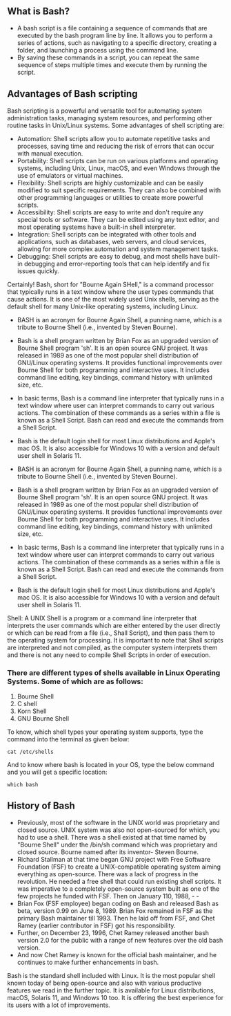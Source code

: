 ## What is Bash?
- A bash script is a file containing a sequence of commands that are executed by the bash program line by line. It allows
you to perform a series of actions, such as navigating to a specific directory, creating a folder, and launching a process
using the command line.
- By saving these commands in a script, you can repeat the same sequence of steps multiple times and execute them by running
the script.

## Advantages of Bash scripting
Bash scripting is a powerful and versatile tool for automating system administration tasks, managing system resources, and
performing other routine tasks in Unix/Linux systems. Some advantages of shell scripting are:

- Automation: Shell scripts allow you to automate repetitive tasks and processes, saving time and reducing the risk of errors
that can occur with manual execution.
- Portability: Shell scripts can be run on various platforms and operating systems, including Unix, Linux, macOS, and even 
Windows through the use of emulators or virtual machines.
- Flexibility: Shell scripts are highly customizable and can be easily modified to suit specific requirements. They can also
be combined with other programming languages or utilities to create more powerful scripts.
- Accessibility: Shell scripts are easy to write and don't require any special tools or software. They can be edited using 
any text editor, and most operating systems have a built-in shell interpreter.
- Integration: Shell scripts can be integrated with other tools and applications, such as databases, web servers, and cloud
services, allowing for more complex automation and system management tasks.
- Debugging: Shell scripts are easy to debug, and most shells have built-in debugging and error-reporting tools that can help
identify and fix issues quickly.

Certainly! Bash, short for "Bourne Again SHell," is a command processor that typically runs in a text window where the user 
types commands that cause actions. It is one of the most widely used Unix shells, serving as the default shell for many 
Unix-like operating systems, including Linux.

- BASH is an acronym for Bourne Again Shell, a punning name, which is a tribute to Bourne Shell (i.e., invented by Steven Bourne).

- Bash is a shell program written by Brian Fox as an upgraded version of Bourne Shell program 'sh'. It is an open source GNU 
project. It was released in 1989 as one of the most popular shell distribution of GNU/Linux operating systems. It provides 
functional improvements over Bourne Shell for both programming and interactive uses. It includes command line editing, key 
bindings, command history with unlimited size, etc.  
- In basic terms, Bash is a command line interpreter that typically runs in a text window where user can interpret commands 
to carry out various actions. The combination of these commands as a series within a file is known as a Shell Script. Bash 
can read and execute the commands from a Shell Script.
- Bash is the default login shell for most Linux distributions and Apple's mac OS. It is also accessible for Windows 10 with
a version and default user shell in Solaris 11.
- BASH is an acronym for Bourne Again Shell, a punning name, which is a tribute to Bourne Shell (i.e., invented by Steven Bourne).
- Bash is a shell program written by Brian Fox as an upgraded version of Bourne Shell program 'sh'. It is an open source GNU 
project. It was released in 1989 as one of the most popular shell distribution of GNU/Linux operating systems. It provides 
functional improvements over Bourne Shell for both programming and interactive uses. It includes command line editing, 
key bindings, command history with unlimited size, etc.
- In basic terms, Bash is a command line interpreter that typically runs in a text window where user can interpret commands 
to carry out various actions. The combination of these commands as a series within a file is known as a Shell Script. Bash 
can read and execute the commands from a Shell Script.
- Bash is the default login shell for most Linux distributions and Apple's mac OS. It is also accessible for Windows 10 with
a version and default user shell in Solaris 11.

Shell: A UNIX Shell is a program or a command line interpreter that interprets the user commands which are either entered by
the user directly or which can be read from a file (i.e., Shall Script), and then pass them to the operating system for 
processing. It is important to note that Shall scripts are interpreted and not compiled, as the computer system interprets 
them and there is not any need to compile Shell Scripts in order of execution.

### There are different types of shells available in Linux Operating Systems. Some of which are as follows:
1. Bourne Shell
2. C shell
3. Korn Shell
4. GNU Bourne Shell

To know, which shell types your operating system supports, type the command into the terminal as given below:

` cat /etc/shells  `  

And to know where bash is located in your OS, type the below command and you will get a specific location:

` which bash `   

## History of Bash 
- Previously, most of the software in the UNIX world was proprietary and closed source. UNIX system was also not open-sourced
for which, you had to use a shell. There was a shell existed at that time named by "Bourne Shell" under the /bin/sh command 
which was proprietary and closed source. Bourne named after its inventor- Steven Bourne.
- Richard Stallman at that time began GNU project with Free Software Foundation (FSF) to create a UNIX-compatible operating 
system aiming everything as open-source. There was a lack of progress in the revolution. He needed a free shell that could 
run existing shell scripts. It was imperative to a completely open-source system built as one of the few projects he funded 
with FSF. Then on January 110, 1988, - - 
- Brian Fox (FSF employee) began coding on Bash and released Bash as beta, version 0.99 on June 8, 1989.
Brian Fox remained in FSF as the primary Bash maintainer till 1993. Then he laid off from FSF, and Chet Ramey 
(earlier contributor in FSF) got his responsibility.
- Further, on December 23, 1996, Chet Ramey released another bash version 2.0 for the public with a range of new features
over the old bash version.
- And now Chet Ramey is known for the official bash maintainer, and he continues to make further enhancements in bash.

Bash is the standard shell included with Linux. It is the most popular shell known today of being open-source and also 
with various productive features we read in the further topic. It is available for Linux distributions, macOS, Solaris 11,
and Windows 10 too. It is offering the best experience for its users with a lot of improvements.
